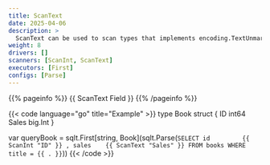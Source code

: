 ```yaml
---
title: ScanText
date: 2025-04-06
description: >
  ScanText can be used to scan types that implements encoding.TextUnmarshaler.
weight: 8
drivers: []
scanners: [ScanInt, ScanText]
executors: [First]
configs: [Parse]
---
```


{{% pageinfo %}}
{{ ScanText Field }}
{{% /pageinfo %}}

{{< code language="go" title="Example" >}}
type Book struct {
  ID    int64
  Sales big.Int
}

var queryBook = sqlt.First[string, Book](sqlt.Parse(`
  SELECT
    id         {{ ScanInt "ID" }}
    , sales    {{ ScanText "Sales" }}
  FROM books
  WHERE title = {{ . }}
`))
{{< /code >}}
